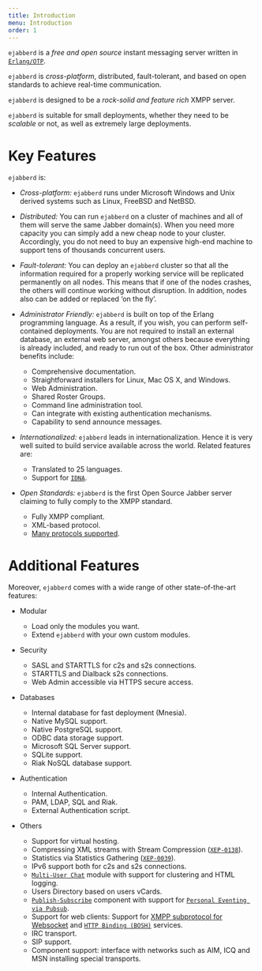 ```yaml
---
title: Introduction
menu: Introduction
order: 1
---
```


`ejabberd` is a *free and open source* instant messaging server written in [`Erlang/OTP`][1].

`ejabberd` is *cross-platform*, distributed, fault-tolerant, and based on open standards to achieve real-time communication.

`ejabberd` is designed to be a *rock-solid and feature rich* XMPP server.

`ejabberd` is suitable for small deployments, whether they need to be *scalable* or not, as well as extremely large deployments.

# Key Features

`ejabberd` is:

-   *Cross-platform:* `ejabberd` runs under Microsoft Windows and Unix derived systems such as Linux, FreeBSD and NetBSD.

-   *Distributed:* You can run `ejabberd` on a cluster of machines and all of them will serve the same Jabber domain(s). When you need more capacity you can simply add a new cheap node to your cluster. Accordingly, you do not need to buy an expensive high-end machine to support tens of thousands concurrent users.

-   *Fault-tolerant:* You can deploy an `ejabberd` cluster so that all the information required for a properly working service will be replicated permanently on all nodes. This means that if one of the nodes crashes, the others will continue working without disruption. In addition, nodes also can be added or replaced ‘on the fly’.

-   *Administrator Friendly:* `ejabberd` is built on top of the Erlang programming language. As a result, if you wish, you can perform self-contained deployments. You are not required to install an external database, an external web server, amongst others because everything is already included, and ready to run out of the box. Other administrator benefits include:

	-   Comprehensive documentation.
	-   Straightforward installers for Linux, Mac OS X, and Windows.
	-   Web Administration.
	-   Shared Roster Groups.
	-   Command line administration tool.
	-   Can integrate with existing authentication mechanisms.
	-   Capability to send announce messages.

-   *Internationalized:* `ejabberd` leads in internationalization. Hence it is very well suited to build service available across the world. Related features are:

	-   Translated to 25 languages.
	-   Support for [`IDNA`][2].

-   *Open Standards:* `ejabberd` is the first Open Source Jabber server claiming to fully comply to the XMPP standard.

	-   Fully XMPP compliant.
	-   XML-based protocol.
	-   [Many protocols supported][3].

# Additional Features

Moreover, `ejabberd` comes with a wide range of other state-of-the-art features:

-   Modular

	-   Load only the modules you want.
	-   Extend `ejabberd` with your own custom modules.


-   Security

	-   SASL and STARTTLS for c2s and s2s connections.
	-   STARTTLS and Dialback s2s connections.
	-   Web Admin accessible via HTTPS secure access.


-   Databases

	-   Internal database for fast deployment (Mnesia).
	-   Native MySQL support.
	-   Native PostgreSQL support.
	-   ODBC data storage support.
	-   Microsoft SQL Server support.
	-   SQLite support.
	-   Riak NoSQL database support.


-   Authentication

	-   Internal Authentication.
	-   PAM, LDAP, SQL and Riak.
	-   External Authentication script.


-   Others

	-   Support for virtual hosting.
	-   Compressing XML streams with Stream Compression
		([`XEP-0138`][4]).
	-   Statistics via Statistics Gathering
		([`XEP-0039`][5]).
	-   IPv6 support both for c2s and s2s connections.
	-   [`Multi-User Chat`][6] module with support for clustering and HTML logging.
	-   Users Directory based on users vCards.
	-   [`Publish-Subscribe`][7] component with support for
		[`Personal Eventing via Pubsub`][8].
	- Support for web clients: Support for [XMPP subprotocol for Websocket][9] and [`HTTP Binding (BOSH)`][10] services.
	-   IRC transport.
	-   SIP support.
	-   Component support: interface with networks such as AIM, ICQ and MSN installing special transports.

[1]:	http://www.erlang.org/
[2]:	http://tools.ietf.org/html/rfc3490
[3]:	http://www.ejabberd.im/protocols
[4]:	http://xmpp.org/extensions/xep-0138.html
[5]:	http://xmpp.org/extensions/xep-0039.html
[6]:	http://xmpp.org/extensions/xep-0045.html
[7]:	http://xmpp.org/extensions/xep-0060.html
[8]:	http://xmpp.org/extensions/xep-0163.html
[9]:	https://tools.ietf.org/html/rfc7395
[10]:	http://xmpp.org/extensions/xep-0206.html
